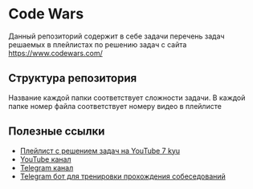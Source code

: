 
# Code Wars

Данный репозиторий содержит в себе задачи перечень задач решаемых в плейлистах по решению задач с сайта https://www.codewars.com/

## Структура репозитория
Название каждой папки соответствует сложности задачи. В каждой папке номер файла соответствует номеру видео в плейлисте

## Полезные ссылки
- [Плейлист с решением задач на YouTube 7 kyu](https://www.youtube.com/playlist?list=PLQLbytwzjdVA41Ctx068Mq05IKrKS0du_)
- [YouTube канал](https://www.youtube.com/@reachtheendstudy)
- [Telegram канал](https://t.me/reachtheendstudygroup)
- [Telegram бот для тренировки прохождения собеседований](https://t.me/ReachTheEndBot)